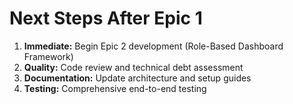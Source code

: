 # Next Steps After Epic 1

1. **Immediate:** Begin Epic 2 development (Role-Based Dashboard Framework)
2. **Quality:** Code review and technical debt assessment
3. **Documentation:** Update architecture and setup guides
4. **Testing:** Comprehensive end-to-end testing
